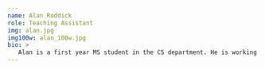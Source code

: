 ```yaml
---
name: Alan Roddick
role: Teaching Assistant
img: alan.jpg
img100w: alan_100w.jpg
bio: >
   Alan is a first year MS student in the CS department. He is working in the UCSB SecLab on applying machine learning to Linux malware analysis. He has experience working with a variety of frameworks including Spring Boot, React, and Node.js during his internships and projects. Outside of class, Alan enjoys going on hikes, playing the guitar, and watching Ohio State football.
---
```

